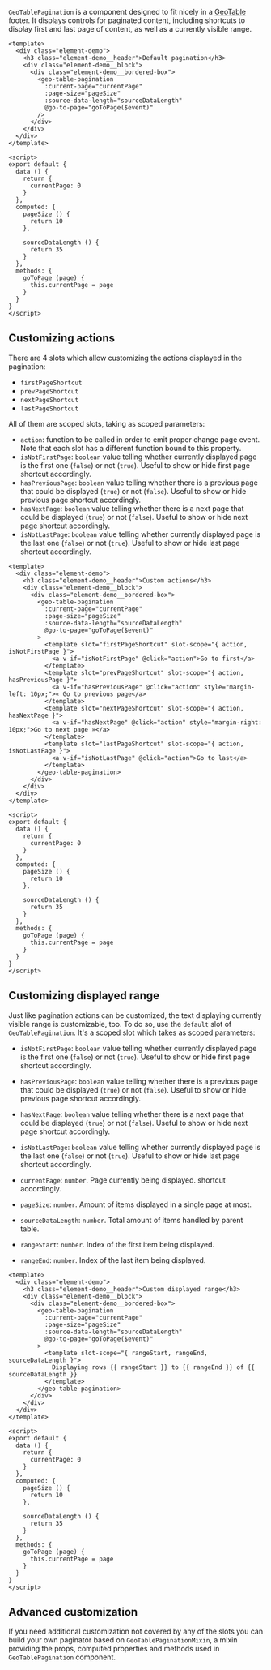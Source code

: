 `GeoTablePagination` is a component designed to fit nicely in a
[GeoTable](./#/Elements/GeoTable?id=geotable-1) footer.
It displays controls for paginated content, including shortcuts to display first
and last page of content, as well as a currently visible range.

```vue
<template>
  <div class="element-demo">
    <h3 class="element-demo__header">Default pagination</h3>
    <div class="element-demo__block">
      <div class="element-demo__bordered-box">
        <geo-table-pagination
          :current-page="currentPage"
          :page-size="pageSize"
          :source-data-length="sourceDataLength"
          @go-to-page="goToPage($event)"
        />
      </div>
    </div>
  </div>
</template>

<script>
export default {
  data () {
    return {
      currentPage: 0
    }
  },
  computed: {
    pageSize () {
      return 10
    },

    sourceDataLength () {
      return 35
    }
  },
  methods: {
    goToPage (page) {
      this.currentPage = page
    }
  }
}
</script>
```

## Customizing actions

There are 4 slots which allow customizing the actions displayed in the pagination:

- `firstPageShortcut`
- `prevPageShortcut`
- `nextPageShortcut`
- `lastPageShortcut`

All of them are scoped slots, taking as scoped parameters:

- `action`: function to be called in order to emit proper change page event.
Note that each slot has a different function bound to this property.
- `isNotFirstPage`: `boolean` value telling whether currently displayed page is
the first one (`false`) or not (`true`). Useful to show or hide first page
shortcut accordingly.
- `hasPreviousPage`: `boolean` value telling whether there is a previous page that
could be displayed (`true`) or not (`false`). Useful to show or hide previous
page shortcut accordingly.
- `hasNextPage`: `boolean` value telling whether there is a next page that could
be displayed (`true`) or not (`false`). Useful to show or hide next page shortcut
accordingly.
- `isNotLastPage`: `boolean` value telling whether currently displayed page is
the last one (`false`) or not (`true`). Useful to show or hide last page
shortcut accordingly.

```vue
<template>
  <div class="element-demo">
    <h3 class="element-demo__header">Custom actions</h3>
    <div class="element-demo__block">
      <div class="element-demo__bordered-box">
        <geo-table-pagination
          :current-page="currentPage"
          :page-size="pageSize"
          :source-data-length="sourceDataLength"
          @go-to-page="goToPage($event)"
        >
          <template slot="firstPageShortcut" slot-scope="{ action, isNotFirstPage }">
            <a v-if="isNotFirstPage" @click="action">Go to first</a>
          </template>
          <template slot="prevPageShortcut" slot-scope="{ action, hasPreviousPage }">
            <a v-if="hasPreviousPage" @click="action" style="margin-left: 10px;">« Go to previous page</a>
          </template>
          <template slot="nextPageShortcut" slot-scope="{ action, hasNextPage }">
            <a v-if="hasNextPage" @click="action" style="margin-right: 10px;">Go to next page »</a>
          </template>
          <template slot="lastPageShortcut" slot-scope="{ action, isNotLastPage }">
            <a v-if="isNotLastPage" @click="action">Go to last</a>
          </template>
        </geo-table-pagination>
      </div>
    </div>
  </div>
</template>

<script>
export default {
  data () {
    return {
      currentPage: 0
    }
  },
  computed: {
    pageSize () {
      return 10
    },

    sourceDataLength () {
      return 35
    }
  },
  methods: {
    goToPage (page) {
      this.currentPage = page
    }
  }
}
</script>
```

## Customizing displayed range

Just like pagination actions can be customized, the text displaying currently
visible range is customizable, too. To do so, use the `default` slot of
`GeoTablePagination`. It's a scoped slot which takes as scoped parameters:

- `isNotFirstPage`: `boolean` value telling whether currently displayed page is
the first one (`false`) or not (`true`). Useful to show or hide first page
shortcut accordingly.
- `hasPreviousPage`: `boolean` value telling whether there is a previous page that
could be displayed (`true`) or not (`false`). Useful to show or hide previous
page shortcut accordingly.
- `hasNextPage`: `boolean` value telling whether there is a next page that could
be displayed (`true`) or not (`false`). Useful to show or hide next page shortcut
accordingly.
- `isNotLastPage`: `boolean` value telling whether currently displayed page is
the last one (`false`) or not (`true`). Useful to show or hide last page
shortcut accordingly.

- `currentPage`: `number`. Page currently being displayed.
shortcut accordingly.
- `pageSize`: `number`. Amount of items displayed in a single page at most.
- `sourceDataLength`: `number`. Total amount of items handled by parent table.
- `rangeStart`: `number`. Index of the first item being displayed.
- `rangeEnd`: `number`. Index of the last item being displayed.

```vue
<template>
  <div class="element-demo">
    <h3 class="element-demo__header">Custom displayed range</h3>
    <div class="element-demo__block">
      <div class="element-demo__bordered-box">
        <geo-table-pagination
          :current-page="currentPage"
          :page-size="pageSize"
          :source-data-length="sourceDataLength"
          @go-to-page="goToPage($event)"
        >
          <template slot-scope="{ rangeStart, rangeEnd, sourceDataLength }">
            Displaying rows {{ rangeStart }} to {{ rangeEnd }} of {{ sourceDataLength }}
          </template>
        </geo-table-pagination>
      </div>
    </div>
  </div>
</template>

<script>
export default {
  data () {
    return {
      currentPage: 0
    }
  },
  computed: {
    pageSize () {
      return 10
    },

    sourceDataLength () {
      return 35
    }
  },
  methods: {
    goToPage (page) {
      this.currentPage = page
    }
  }
}
</script>
```

## Advanced customization

If you need additional customization not covered by any of the slots you can
build your own paginator based on `GeoTablePaginationMixin`, a mixin providing
the props, computed properties and methods used in `GeoTablePagination` component.
